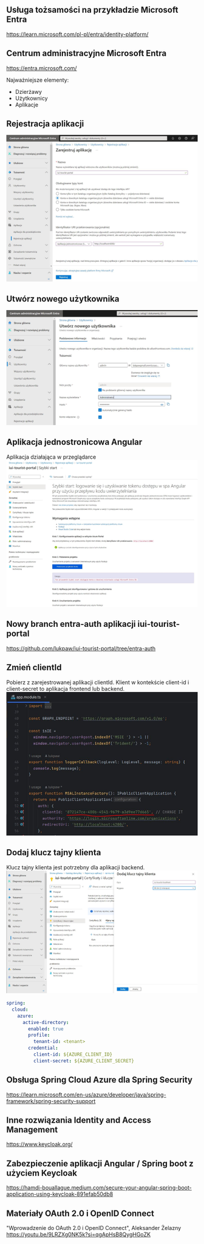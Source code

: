 ## Usługa tożsamości na przykładzie Microsoft Entra
https://learn.microsoft.com/pl-pl/entra/identity-platform/

## Centrum administracyjne Microsoft Entra
https://entra.microsoft.com/

Najważniejsze elementy:
* Dzierżawy
* Użytkownicy 
* Aplikacje

## Rejestracja aplikacji
![Rejestruj](https://github.com/lukpaw/iui-lectures/blob/main/iui04/img/1_entra_rejestruj.jpg "Rejestruj")

## Utwórz nowego użytkownika
![Nowy użytkownik](https://github.com/lukpaw/iui-lectures/blob/main/iui04/img/2_entra_utworz_uzytkownika.jpg "Nowy użytkownik")

## Aplikacja jednostronicowa Angular
Aplikacja działająca w przeglądarce
![Szybki start](https://github.com/lukpaw/iui-lectures/blob/main/iui04/img/3_entra_szybki_start.jpg "Szybki start")

## Nowy branch entra-auth aplikacji iui-tourist-portal 
https://github.com/lukpaw/iui-tourist-portal/tree/entra-auth

## Zmień clientId
Pobierz z zarejestrowanej aplikacji clientId.
Klient w kontekście client-id i client-secret to aplikacja frontend lub backend. 
![Zmień clientId](https://github.com/lukpaw/iui-lectures/blob/main/iui04/img/4_entra_zmien_client_id.jpg "Zmień clientId")

## Dodaj klucz tajny klienta
Klucz tajny klienta jest potrzebny dla aplikacji backend.
![odaj klucz tajny klienta](https://github.com/lukpaw/iui-lectures/blob/main/iui04/img/5_entra_zmien_client_secret.jpg "Dodaj klucz tajny klienta")

```yaml
spring:
  cloud:
    azure:
      active-directory:
        enabled: true
        profile:
          tenant-id: <tenant>
        credential:
          client-id: ${AZURE_CLIENT_ID}
          client-secret: ${AZURE_CLIENT_SECRET}
```
## Obsługa Spring Cloud Azure dla Spring Security
https://learn.microsoft.com/en-us/azure/developer/java/spring-framework/spring-security-support

## Inne rozwiązania Identity and Access Management
https://www.keycloak.org/

## Zabezpieczenie aplikacji Angular / Spring boot z użyciem Keycloak
https://hamdi-bouallague.medium.com/secure-your-angular-spring-boot-application-using-keycloak-891efab50db8

## Materiały OAuth 2.0 i OpenID Connect
"Wprowadzenie do OAuth 2.0 i OpenID Connect", Aleksander Żelazny https://youtu.be/9LRZXg0NK5k?si=qgApHsB8QygHGoZK